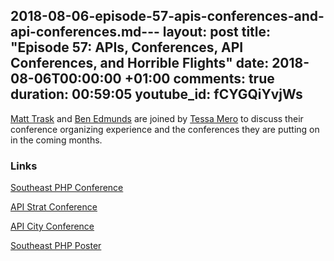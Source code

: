 2018-08-06-episode-57-apis-conferences-and-api-conferences.md---
layout: post
title: "Episode 57: APIs, Conferences, API Conferences, and Horrible Flights"
date: 2018-08-06T00:00:00 +01:00
comments: true
duration: 00:59:05
youtube_id: fCYGQiYvjWs
---

[Matt Trask](https://twitter.com/matthewtrask) and [Ben Edmunds](https://twitter.com/benedmunds) are joined by [Tessa Mero](https://twitter.com/tessamero) to discuss their conference organizing experience and the conferences they are putting on in the coming months.


### Links
[Southeast PHP Conference](https://southeastphp.com/)

[API Strat Conference](https://events.linuxfoundation.org/events/apistrat-2018/)

[API City Conference](http://apicity.io)

[Southeast PHP Poster](https://twitter.com/SoutheastPHP/status/1024029595790659586)



